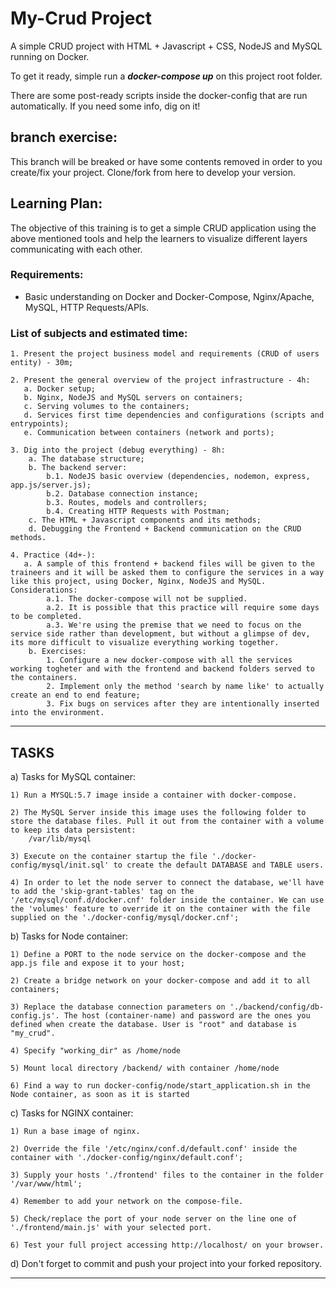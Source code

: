 # My-Crud Project

A simple CRUD project with HTML + Javascript + CSS, NodeJS and MySQL running on Docker.

To get it ready, simple run a ***docker-compose up*** on this project root folder.

There are some post-ready scripts inside the docker-config that are run automatically. If you need some info, dig on it!

## branch exercise: 

This branch will be breaked or have some contents removed in order to you create/fix your project. Clone/fork from here to develop your version.

## Learning Plan:

The objective of this training is to get a simple CRUD application using the above mentioned tools and help the learners to visualize different layers communicating with each other.

### Requirements:
 - Basic understanding on Docker and Docker-Compose, Nginx/Apache, MySQL, HTTP Requests/APIs.

### List of subjects and estimated time:

    1. Present the project business model and requirements (CRUD of users entity) - 30m;

    2. Present the general overview of the project infrastructure - 4h:
       a. Docker setup;
       b. Nginx, NodeJS and MySQL servers on containers;
       c. Serving volumes to the containers;
       d. Services first time dependencies and configurations (scripts and entrypoints);
       e. Communication between containers (network and ports);

    3. Dig into the project (debug everything) - 8h:
        a. The database structure;
        b. The backend server:
            b.1. NodeJS basic overview (dependencies, nodemon, express, app.js/server.js);
            b.2. Database connection instance;
            b.3. Routes, models and controllers;
            b.4. Creating HTTP Requests with Postman;
        c. The HTML + Javascript components and its methods;
        d. Debugging the Frontend + Backend communication on the CRUD methods.

    4. Practice (4d+-):
       a. A sample of this frontend + backend files will be given to the traineers and it will be asked them to configure the services in a way like this project, using Docker, Nginx, NodeJS and MySQL. Considerations:
            a.1. The docker-compose will not be supplied.
            a.2. It is possible that this practice will require some days to be completed.
            a.3. We're using the premise that we need to focus on the service side rather than development, but without a glimpse of dev, its more difficult to visualize everything working together.
        b. Exercises: 
            1. Configure a new docker-compose with all the services working togheter and with the frontend and backend folders served to the containers.
            2. Implement only the method 'search by name like' to actually create an end to end feature;
            3. Fix bugs on services after they are intentionally inserted into the environment.

----------------------------------------------------------------
## TASKS

a) Tasks for MySQL container:

	1) Run a MYSQL:5.7 image inside a container with docker-compose.    

    2) The MySQL Server inside this image uses the following folder to store the database files. Pull it out from the container with a volume to keep its data persistent:
        /var/lib/mysql
	    
	3) Execute on the container startup the file './docker-config/mysql/init.sql' to create the default DATABASE and TABLE users.
	
	4) In order to let the node server to connect the database, we'll have to add the 'skip-grant-tables' tag on the '/etc/mysql/conf.d/docker.cnf' folder inside the container. We can use the 'volumes' feature to override it on the container with the file supplied on the './docker-config/mysql/docker.cnf';

b) Tasks for Node container:
	
	1) Define a PORT to the node service on the docker-compose and the app.js file and expose it to your host;

	2) Create a bridge network on your docker-compose and add it to all containers;

	3) Replace the database connection parameters on './backend/config/db-config.js'. The host (container-name) and password are the ones you defined when create the database. User is "root" and database is "my_crud".

    4) Specify "working_dir" as /home/node

    5) Mount local directory /backend/ with container /home/node

    6) Find a way to run docker-config/node/start_application.sh in the Node container, as soon as it is started

c) Tasks for NGINX container:

	1) Run a base image of nginx.

	2) Override the file '/etc/nginx/conf.d/default.conf' inside the container with './docker-config/nginx/default.conf';

	3) Supply your hosts './frontend' files to the container in the folder '/var/www/html';

	4) Remember to add your network on the compose-file.

	5) Check/replace the port of your node server on the line one of './frontend/main.js' with your selected port.

	6) Test your full project accessing http://localhost/ on your browser.

d) Don't forget to commit and push your project into your forked repository.

----------------------------------------------------------------